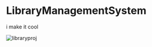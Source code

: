 # LibraryManagementSystem
i make it cool

![libraryproj](https://user-images.githubusercontent.com/57632430/231775833-c22abc06-6cf3-4a61-bf68-9e36f06e67b2.gif)

